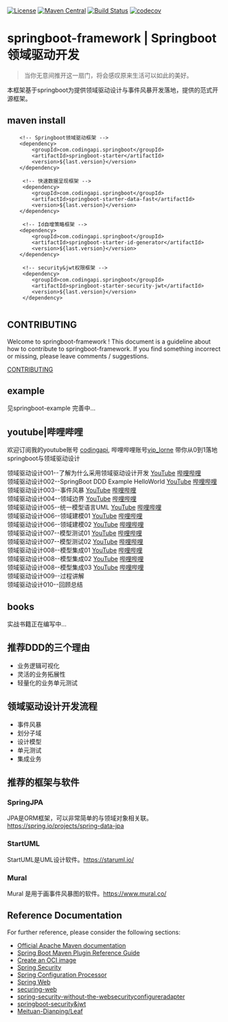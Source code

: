 [![License](https://img.shields.io/badge/License-Apache%202.0-blue.svg)](https://github.com/codingapi/springboot-framework/blob/main/LICENSE)
[![Maven Central](https://img.shields.io/maven-central/v/com.codingapi.springboot/springboot-starter.svg?label=Maven%20Central)](https://search.maven.org/search?q=g:%22com.codingapi.springboot%22%20AND%20a:%22springboot-starter%22)
[![Build Status](https://app.travis-ci.com/codingapi/springboot-framework.svg?branch=main)](https://app.travis-ci.com/codingapi/springboot-framework)
[![codecov](https://codecov.io/gh/codingapi/springboot-framework/branch/main/graph/badge.svg?token=Gl9LjJV6y4)](https://codecov.io/gh/codingapi/springboot-framework)

# springboot-framework | Springboot领域驱动开发

> 当你无意间推开这一扇门，将会感叹原来生活可以如此的美好。

本框架基于springboot为提供领域驱动设计与事件风暴开发落地，提供的范式开源框架。

## maven install

```
    <!-- Springboot领域驱动框架 -->
    <dependency>
        <groupId>com.codingapi.springboot</groupId>
        <artifactId>springboot-starter</artifactId>
        <version>${last.version}</version>
    </dependency>
    
     <!-- 快速数据呈现框架 -->
     <dependency>
        <groupId>com.codingapi.springboot</groupId>
        <artifactId>springboot-starter-data-fast</artifactId>
        <version>${last.version}</version>
    </dependency>
    
     <!-- Id自增策略框架 -->
    <dependency>
        <groupId>com.codingapi.springboot</groupId>
        <artifactId>springboot-starter-id-generator</artifactId>
        <version>${last.version}</version>
    </dependency>
    
     <!-- security&jwt权限框架 -->
     <dependency>
        <groupId>com.codingapi.springboot</groupId>
        <artifactId>springboot-starter-security-jwt</artifactId>
        <version>${last.version}</version>
     </dependency>
     
```

## CONTRIBUTING

Welcome to springboot-framework ! This document is a guideline about how to contribute to springboot-framework.
If you find something incorrect or missing, please leave comments / suggestions.

[CONTRIBUTING](./CONTRIBUTING.md)

## example

见springboot-example 完善中...

## youtube|哔哩哔哩

欢迎订阅我的youtube账号 [codingapi](https://www.youtube.com/channel/UCdAsCAxh453D7MfLfYWj0Eg),
哔哩哔哩账号[vip_lorne](https://space.bilibili.com/386239614) 带你从0到1落地springboot与领域驱动设计

领域驱动设计001--了解为什么采用领域驱动设计开发 [YouTube](https://www.youtube.com/watch?v=09uP_sMvhY8) [哔哩哔哩](https://www.bilibili.com/video/BV1WB4y157kv)     
领域驱动设计002--SpringBoot DDD Example
HelloWorld [YouTube](https://www.youtube.com/watch?v=d7LnYy8rTYI&t=149s) [哔哩哔哩](https://www.bilibili.com/video/BV1qU4y1k7DV)    
领域驱动设计003--事件风暴 [YouTube](https://www.youtube.com/watch?v=EiMvgIKT46I) [哔哩哔哩](https://www.bilibili.com/video/BV1tG41147AU)   
领域驱动设计004--领域边界 [YouTube](https://www.youtube.com/watch?v=l80I3LkvGdE) [哔哩哔哩](https://www.bilibili.com/video/BV1Za411d78d)   
领域驱动设计005--统一模型语言UML [YouTube](https://www.youtube.com/watch?v=FESDalckNQ4) [哔哩哔哩](https://www.bilibili.com/video/BV1gg411D7oe)      
领域驱动设计006--领域建模01 [YouTube](https://www.youtube.com/watch?v=Fee0oXCDZxA) [哔哩哔哩](https://www.bilibili.com/video/BV1DV4y1p7Rw)      
领域驱动设计006--领域建模02 [YouTube](https://www.youtube.com/watch?v=_VNmArHYZSI) [哔哩哔哩](https://www.bilibili.com/video/BV1i14y1t7wE)   
领域驱动设计007--模型测试01 [YouTube](https://www.youtube.com/watch?v=jCyGLAgjH8A) [哔哩哔哩](https://www.bilibili.com/video/BV1Jt4y1E7EX)      
领域驱动设计007--模型测试02 [YouTube](https://www.youtube.com/watch?v=dBFhNbb8LHg) [哔哩哔哩](https://www.bilibili.com/video/BV1HB4y1478r)      
领域驱动设计008--模型集成01 [YouTube](https://www.youtube.com/watch?v=lmLFHGxkL1g) [哔哩哔哩](https://www.bilibili.com/video/BV14P411V7kS)   
领域驱动设计008--模型集成02 [YouTube](https://www.youtube.com/watch?v=1A2OUn26sMc) [哔哩哔哩](https://www.bilibili.com/video/BV1DD4y167ea)   
领域驱动设计008--模型集成03 [YouTube](https://www.youtube.com/watch?v=vu-dyolhRJM) [哔哩哔哩](https://www.bilibili.com/video/BV1We4y1o7ob)    
领域驱动设计009--过程讲解  
领域驱动设计010--回顾总结

## books

实战书籍正在编写中...

## 推荐DDD的三个理由

* 业务逻辑可视化
* 灵活的业务拓展性
* 轻量化的业务单元测试

## 领域驱动设计开发流程

* 事件风暴
* 划分子域
* 设计模型
* 单元测试
* 集成业务

## 推荐的框架与软件

### SpringJPA

JPA是ORM框架，可以非常简单的与领域对象相关联。 https://spring.io/projects/spring-data-jpa

### StartUML

StartUML是UML设计软件。https://staruml.io/

### Mural

Mural 是用于画事件风暴图的软件。https://www.mural.co/

## Reference Documentation

For further reference, please consider the following sections:

* [Official Apache Maven documentation](https://maven.apache.org/guides/index.html)
* [Spring Boot Maven Plugin Reference Guide](https://docs.spring.io/spring-boot/docs/2.7.1/maven-plugin/reference/html/)
* [Create an OCI image](https://docs.spring.io/spring-boot/docs/2.7.1/maven-plugin/reference/html/#build-image)
* [Spring Security](https://docs.spring.io/spring-boot/docs/2.7.1/reference/htmlsingle/#web.security)
* [Spring Configuration Processor](https://docs.spring.io/spring-boot/docs/2.7.1/reference/htmlsingle/#appendix.configuration-metadata.annotation-processor)
* [Spring Web](https://docs.spring.io/spring-boot/docs/2.7.1/reference/htmlsingle/#web)
* [securing-web](https://spring.io/guides/gs/securing-web/)
* [spring-security-without-the-websecurityconfigureradapter](https://spring.io/blog/2022/02/21/spring-security-without-the-websecurityconfigureradapter)
* [springboot-security&jwt](https://blog.csdn.net/u014553029/article/details/112759382)
* [Meituan-Dianping/Leaf](https://github.com/Meituan-Dianping/Leaf)
